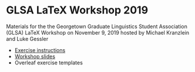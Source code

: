 # GLSA LaTeX Workshop 2019

Materials for the the Georgetown Graduate Linguistics Student Association (GLSA) LaTeX Workshop on November 9, 2019 hosted by Michael Kranzlein and Luke Gessler

- [Exercise instructions](./Exercise%20Instructions.pdf)
- [Workshop slides](https://docs.google.com/presentation/d/1QIawkFzR7I4gXxE62svqMDIB8wxGBqXdQIrT2ChwgNU/edit#slide=id.p)
- Overleaf exercise templates
